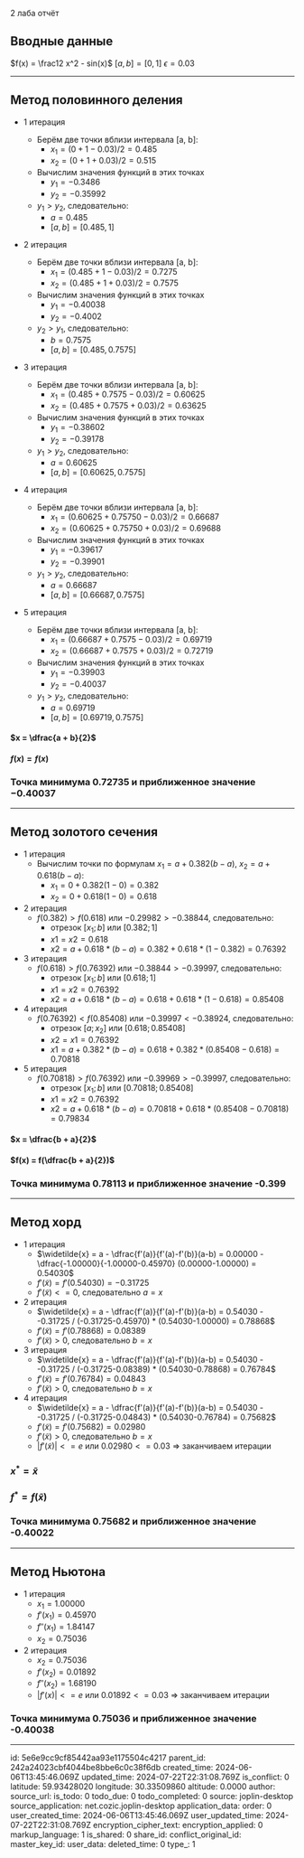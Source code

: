 2 лаба отчёт

## Вводные данные
$f(x) = \frac12 x^2 - sin(x)$
$[a, b] = [0, 1]$
$\epsilon = 0.03$

---
## Метод половинного деления
- 1 итерация
	- Берём две точки вблизи интервала [a, b]:
		- $x_1 =  (0+1-0.03) / 2 = 0.485$
		- $x_2 =  (0+1+0.03) / 2 = 0.515$
	- Вычислим значения функций в этих точках
		- $y_1 = -0.3486$
		- $y_2 = -0.35992$
	- $y_1 > y_2$, следовательно:
		- $a = 0.485$
		- $[a,b] = [0.485, 1]$

- 2 итерация
	- Берём две точки вблизи интервала [a, b]:
		- $x_1 =  (0.485+1-0.03) / 2 = 0.7275$
		- $x_2 =  (0.485+1+0.03) / 2 = 0.7575$
	- Вычислим значения функций в этих точках
		- $y_1 = -0.40038$
		- $y_2 = -0.4002$
	- $y_2 > y_1$, следовательно:
		- $b = 0.7575$
		- $[a,b] = [0.485, 0.7575]$

- 3 итерация
	- Берём две точки вблизи интервала [a, b]:
		- $x_1 =  (0.485+0.7575-0.03) / 2 = 0.60625$
		- $x_2 =  (0.485+0.7575+0.03) / 2 = 0.63625$
	- Вычислим значения функций в этих точках
		- $y_1 = -0.38602$
		- $y_2 = -0.39178$
	- $y_1 > y_2$, следовательно:
		- $a = 0.60625$
		- $[a,b] = [0.60625, 0.7575]$

- 4 итерация
	- Берём две точки вблизи интервала [a, b]:
		- $x_1 =  (0.60625+0.75750-0.03) / 2 = 0.66687$
		- $x_2 =  (0.60625+0.75750+0.03) / 2 = 0.69688$
	- Вычислим значения функций в этих точках
		- $y_1 = -0.39617$
		- $y_2 = -0.39901$
	- $y_1 > y_2$, следовательно:
		- $a = 0.66687$
		- $[a,b] = [0.66687, 0.7575]$

- 5 итерация
	- Берём две точки вблизи интервала [a, b]:
		- $x_1 =  (0.66687+0.7575-0.03) / 2 = 0.69719$
		- $x_2 =  (0.66687+0.7575+0.03) / 2 = 0.72719$
	- Вычислим значения функций в этих точках
		- $y_1 = -0.39903$
		- $y_2 = -0.40037$
	- $y_1 > y_2$, следовательно:
		- $a = 0.69719$
		- $[a,b] = [0.69719, 0.7575]$
#### $x = \dfrac{a + b}{2}$
#### $f(x) = f(x)$
### Точка минимума 0.72735 и приближенное значение −0.40037
---
## Метод золотого сечения
- 1 итерация
	- Вычислим точки по формулам $x_1 = a+0.382(b-a)$, $x_2 = a+0.618(b-a)$:
		- $x_1 = 0+0.382(1-0)= 0.382$
		- $x_2 = 0+0.618(1-0)= 0.618$
- 2 итерация
	- $f(0.382) > f(0.618)$ или $-0.29982 > -0.38844$, следовательно:
		- отрезок $[x_1; b]$ или $[0.382; 1]$
		- $x1 = x2 = 0.618$
		- $x2 = a + 0.618 * (b - a) = 0.382 + 0.618 *(1 - 0.382) = 0.76392$
- 3 итерация
	- $f(0.618) > f(0.76392)$ или $-0.38844 > -0.39997$, следовательно:
		- отрезок $[x_1; b]$ или $[0.618; 1]$
		- $x1 = x2 = 0.76392$
		- $x2 = a + 0.618 * (b - a) = 0.618 + 0.618 *(1 - 0.618) = 0.85408$
- 4 итерация
	- $f(0.76392) < f(0.85408)$ или $-0.39997 < -0.38924$, следовательно:
		- отрезок $[a; x_2]$ или $[0.618; 0.85408]$
		- $x2 = x1 = 0.76392$
		- $x1 = a + 0.382 * (b - a) = 0.618 + 0.382 *(0.85408 - 0.618) = 0.70818$
- 5 итерация
	- $f(0.70818) > f(0.76392)$ или $-0.39969 > -0.39997$, следовательно:
		- отрезок $[x_1; b]$ или $[0.70818; 0.85408]$
		- $x1 = x2 = 0.76392$
		- $x2 = a + 0.618 * (b - a) = 0.70818 + 0.618 *(0.85408 - 0.70818) = 0.79834$

#### $x = \dfrac{b + a}{2}$
#### $f(x) = f(\dfrac{b + a}{2})$
### Точка минимума 0.78113 и приближенное значение  -0.399
---

## Метод хорд
- 1 итерация
	- $\widetilde{x} = a - \dfrac{f'(a)}{f'(a)-f'(b)}(a-b) = 0.00000 - \dfrac{-1.00000}{-1.00000-0.45970} (0.00000-1.00000) = 0.54030$
	- $f'(\widetilde{x}) = f'(0.54030) = -0.31725$
	- $f'(\widetilde{x}) <= 0$, следовательно $a = x$
- 2 итерация
	- $\widetilde{x} = a - \dfrac{f'(a)}{f'(a)-f'(b)}(a-b) = 0.54030 - -0.31725 / (-0.31725-0.45970) * (0.54030-1.00000) = 0.78868$
	- $f'(\widetilde{x}) = f'(0.78868) = 0.08389$
	- $f'(\widetilde{x}) > 0$, следовательно $b = x$
- 3 итерация
	- $\widetilde{x} = a - \dfrac{f'(a)}{f'(a)-f'(b)}(a-b) = 0.54030 - -0.31725 / (-0.31725-0.08389) * (0.54030-0.78868) = 0.76784$
	- $f'(\widetilde{x}) = f'(0.76784) = 0.04843$
	- $f'(\widetilde{x}) > 0$, следовательно $b = x$
- 4 итерация
	- $\widetilde{x} = a - \dfrac{f'(a)}{f'(a)-f'(b)}(a-b) = 0.54030 - -0.31725 / (-0.31725-0.04843) * (0.54030-0.76784) = 0.75682$
	- $f'(\widetilde{x}) = f'(0.75682) = 0.02980$
	- $f'(\widetilde{x}) > 0$, следовательно $b = x$
	- $|f'(\widetilde{x})| <= e$ или $0.02980 <= 0.03$ $\Rightarrow$ заканчиваем итерации
### $x^* = \widetilde{x}$
### $f^* = f(\widetilde{x})$

### Точка минимума 0.75682 и приближенное значение -0.40022
---
## Метод Ньютона
- 1 итерация
	- $x_1 = 1.00000$
	- $f'(x_1) = 0.45970$
	- $f''(x_1) = 1.84147$
	- $x_2 = 0.75036$
- 2 итерация
	- $x_2 = 0.75036$
	- $f'(x_2) = 0.01892$
	- $f''(x_2) = 1.68190$
	- $|f'({x})| <= e$ или $0.01892 <= 0.03$ $\Rightarrow$ заканчиваем итерации

### Точка минимума 0.75036 и приближенное значение -0.40038
---

id: 5e6e9cc9cf85442aa93e1175504c4217
parent_id: 242a24023cbf4044be8bbe6c0c38f6db
created_time: 2024-06-06T13:45:46.069Z
updated_time: 2024-07-22T22:31:08.769Z
is_conflict: 0
latitude: 59.93428020
longitude: 30.33509860
altitude: 0.0000
author: 
source_url: 
is_todo: 0
todo_due: 0
todo_completed: 0
source: joplin-desktop
source_application: net.cozic.joplin-desktop
application_data: 
order: 0
user_created_time: 2024-06-06T13:45:46.069Z
user_updated_time: 2024-07-22T22:31:08.769Z
encryption_cipher_text: 
encryption_applied: 0
markup_language: 1
is_shared: 0
share_id: 
conflict_original_id: 
master_key_id: 
user_data: 
deleted_time: 0
type_: 1
